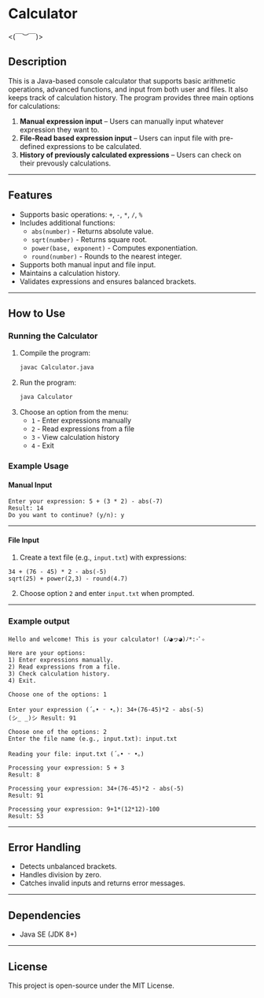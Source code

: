 # Calculator
<(￣︶￣)>

## Description
This is a Java-based console calculator that supports basic arithmetic operations, advanced functions, and input from both user and files. It also keeps track of calculation history.
The program provides three main options for calculations:
1. **Manual expression input** – Users can manually input whatever expression they want to.
2. **File-Read based expression input** – Users can input file with pre-defined expressions to be calculated.
3. **History of previously calculated expressions** – Users can check on their prevously calculations.

---

## Features
- Supports basic operations: `+`, `-`, `*`, `/`, `%`
- Includes additional functions:
  - `abs(number)` - Returns absolute value.
  - `sqrt(number)` - Returns square root.
  - `power(base, exponent)` - Computes exponentiation.
  - `round(number)` - Rounds to the nearest integer.
- Supports both manual input and file input.
- Maintains a calculation history.
- Validates expressions and ensures balanced brackets.

---

## How to Use

### Running the Calculator
1. Compile the program:
   ```sh
   javac Calculator.java
   ```
2. Run the program:
   ```sh
   java Calculator
   ```
3. Choose an option from the menu:
   - `1` - Enter expressions manually
   - `2` - Read expressions from a file
   - `3` - View calculation history
   - `4` - Exit

### Example Usage
#### Manual Input
```
Enter your expression: 5 + (3 * 2) - abs(-7)
Result: 14
Do you want to continue? (y/n): y
```

---

#### File Input
1. Create a text file (e.g., `input.txt`) with expressions:
```
34 + (76 - 45) * 2 - abs(-5)
sqrt(25) + power(2,3) - round(4.7)
```
2. Choose option `2` and enter `input.txt` when prompted.

---

### Example output
```
Hello and welcome! This is your calculator! (ﾉ◕ヮ◕)ﾉ*:･ﾟ✧

Here are your options:
1) Enter expressions manually.
2) Read expressions from a file.
3) Check calculation history.
4) Exit.

Choose one of the options: 1

Enter your expression (´｡• ᵕ •｡): 34+(76-45)*2 - abs(-5)
(シ_ _)シ Result: 91

Choose one of the options: 2
Enter the file name (e.g., input.txt): input.txt

Reading your file: input.txt (´｡• ᵕ •｡)

Processing your expression: 5 + 3
Result: 8

Processing your expression: 34+(76-45)*2 - abs(-5)
Result: 91

Processing your expression: 9+1*(12*12)-100
Result: 53

```

---
## Error Handling
- Detects unbalanced brackets.
- Handles division by zero.
- Catches invalid inputs and returns error messages.

---
## Dependencies
- Java SE (JDK 8+)

---


## License
This project is open-source under the MIT License.

